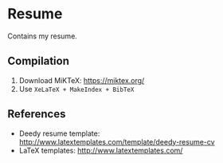 # Resume
Contains my resume.

## Compilation
1. Download MiKTeX: https://miktex.org/
1. Use `XeLaTeX + MakeIndex + BibTeX`

## References
- Deedy resume template: http://www.latextemplates.com/template/deedy-resume-cv
- LaTeX templates: http://www.latextemplates.com/
